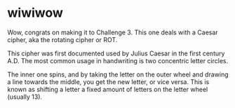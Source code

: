 # wiwiwow

Wow, congrats on making it to Challenge 3. This one deals with a Caesar cipher, aka the rotating cipher or ROT.

This cipher was first documented used by Julius Caesar in the first century A.D. The most common usage in handwriting is two concentric letter circles.

The inner one spins, and by taking the letter on the outer wheel and drawing a line towards the middle, you get the new letter, or vice versa. This is known as shifting a letter a fixed amount of letters on the letter wheel (usually 13).
